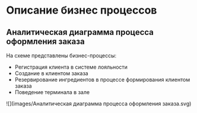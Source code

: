# Описание бизнес процессов

## Аналитическая диаграмма процесса оформления заказа

На схеме представлены бизнес-процессы:

- Регистрация клиента в системе лояльности
- Создание в клиентом заказа
- Резервирование ингредиентов в процессе формирования клиентом заказа
- Поведение терминала в зале


![](images/Аналитическая диаграмма процесса оформления заказа.svg)